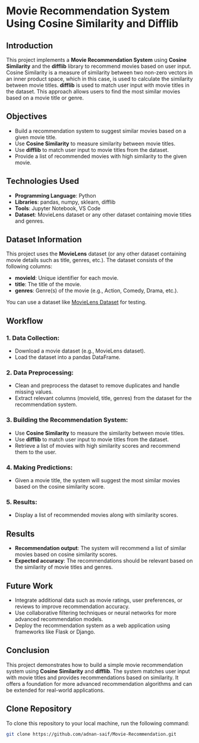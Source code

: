 # Movie Recommendation System Using Cosine Similarity and Difflib

## Introduction
This project implements a **Movie Recommendation System** using **Cosine Similarity** and the **difflib** library to recommend movies based on user input. Cosine Similarity is a measure of similarity between two non-zero vectors in an inner product space, which in this case, is used to calculate the similarity between movie titles. **difflib** is used to match user input with movie titles in the dataset. This approach allows users to find the most similar movies based on a movie title or genre.

## Objectives
- Build a recommendation system to suggest similar movies based on a given movie title.
- Use **Cosine Similarity** to measure similarity between movie titles.
- Use **difflib** to match user input to movie titles from the dataset.
- Provide a list of recommended movies with high similarity to the given movie.

## Technologies Used
- **Programming Language**: Python
- **Libraries**: pandas, numpy, sklearn, difflib
- **Tools**: Jupyter Notebook, VS Code
- **Dataset**: MovieLens dataset or any other dataset containing movie titles and genres.

## Dataset Information
This project uses the **MovieLens** dataset (or any other dataset containing movie details such as title, genres, etc.). The dataset consists of the following columns:
- **movieId**: Unique identifier for each movie.
- **title**: The title of the movie.
- **genres**: Genre(s) of the movie (e.g., Action, Comedy, Drama, etc.).

You can use a dataset like [MovieLens Dataset](https://grouplens.org/datasets/movielens/) for testing.

## Workflow

### 1. **Data Collection:**
   - Download a movie dataset (e.g., MovieLens dataset).
   - Load the dataset into a pandas DataFrame.

### 2. **Data Preprocessing:**
   - Clean and preprocess the dataset to remove duplicates and handle missing values.
   - Extract relevant columns (movieId, title, genres) from the dataset for the recommendation system.

### 3. **Building the Recommendation System:**
   - Use **Cosine Similarity** to measure the similarity between movie titles.
   - Use **difflib** to match user input to movie titles from the dataset.
   - Retrieve a list of movies with high similarity scores and recommend them to the user.

### 4. **Making Predictions:**
   - Given a movie title, the system will suggest the most similar movies based on the cosine similarity score.

### 5. **Results:**
   - Display a list of recommended movies along with similarity scores.

## Results
- **Recommendation output**: The system will recommend a list of similar movies based on cosine similarity scores.
- **Expected accuracy**: The recommendations should be relevant based on the similarity of movie titles and genres.

## Future Work
- Integrate additional data such as movie ratings, user preferences, or reviews to improve recommendation accuracy.
- Use collaborative filtering techniques or neural networks for more advanced recommendation models.
- Deploy the recommendation system as a web application using frameworks like Flask or Django.

## Conclusion
This project demonstrates how to build a simple movie recommendation system using **Cosine Similarity** and **difflib**. The system matches user input with movie titles and provides recommendations based on similarity. It offers a foundation for more advanced recommendation algorithms and can be extended for real-world applications.

## Clone Repository

To clone this repository to your local machine, run the following command:

```bash
git clone https://github.com/adnan-saif/Movie-Recommendation.git
